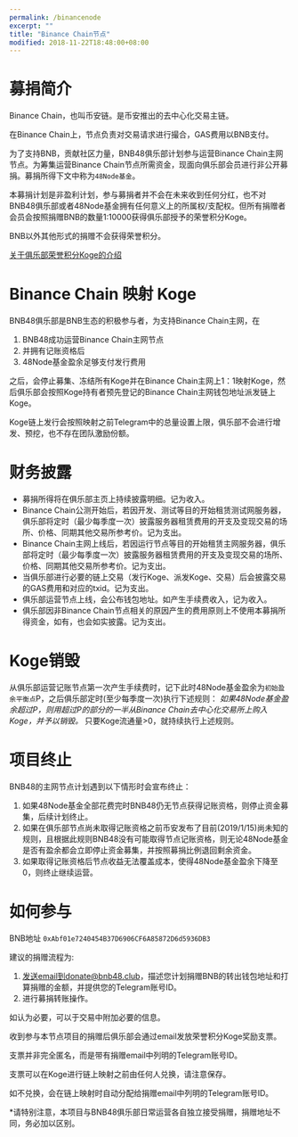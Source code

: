 ```yaml
---
permalink: /binancenode
excerpt: ""
title: "Binance Chain节点"
modified: 2018-11-22T18:48:00+08:00
---
```

# 募捐简介
Binance Chain，也叫币安链。是币安推出的去中心化交易主链。

在Binance Chain上，节点负责对交易请求进行撮合，GAS费用以BNB支付。

为了支持BNB，贡献社区力量，BNB48俱乐部计划参与运营Binance Chain主网节点。为筹集运营Binance Chain节点所需资金，现面向俱乐部会员进行非公开募捐。募捐所得下文中称为`48Node基金`。

本募捐计划是非盈利计划，参与募捐者并不会在未来收到任何分红，也不对BNB48俱乐部或者48Node基金拥有任何意义上的所属权/支配权。但所有捐赠者会员会按照捐赠BNB的数量1:10000获得俱乐部授予的荣誉积分Koge。

BNB以外其他形式的捐赠不会获得荣誉积分。

[关于俱乐部荣誉积分Koge的介绍](http://bnb48.club/koge48)

# Binance Chain 映射 Koge
BNB48俱乐部是BNB生态的积极参与者，为支持Binance Chain主网，在
1. BNB48成功运营Binance Chain主网节点
2. 并拥有记账资格后
3. 48Node基金盈余足够支付发行费用

之后，会停止募集、冻结所有Koge并在Binance Chain主网上1：1映射Koge，然后俱乐部会按照Koge持有者预先登记的Binance Chain主网钱包地址派发链上Koge。

Koge链上发行会按照映射之前Telegram中的总量设置上限，俱乐部不会进行增发、预挖，也不存在团队激励份额。

# 财务披露
- 募捐所得将在俱乐部主页上持续披露明细。记为收入。
- Binance Chain公测开始后，若因开发、测试等目的开始租赁测试网服务器，俱乐部将定时（最少每季度一次）披露服务器租赁费用的开支及变现交易的场所、价格、同期其他交易所参考价。记为支出。
- Binance Chain主网上线后，若因运行节点等目的开始租赁主网服务器，俱乐部将定时（最少每季度一次）披露服务器租赁费用的开支及变现交易的场所、价格、同期其他交易所参考价。记为支出。
- 当俱乐部进行必要的链上交易（发行Koge、派发Koge、交易）后会披露交易的GAS费用和对应的txid。记为支出。
- 俱乐部运营节点上线，会公布钱包地址。如产生手续费收入，记为收入。
- 俱乐部因非Binance Chain节点相关的原因产生的费用原则上不使用本募捐所得资金，如有，也会如实披露。记为支出。

# Koge销毁
从俱乐部运营记账节点第一次产生手续费时，记下此时48Node基金盈余为`初始盈余平衡点`P，之后俱乐部定时(至少每季度一次)执行下述规则：
*如果48Node基金盈余超过P，则用超过P的部分的一半从Binance Chain去中心化交易所上购入Koge，并予以销毁。*
只要Koge流通量>0，就持续执行上述规则。

# 项目终止
BNB48的主网节点计划遇到以下情形时会宣布终止：
1. 如果48Node基金全部花费完时BNB48仍无节点获得记账资格，则停止资金募集，后续计划终止。
1. 如果在俱乐部节点尚未取得记账资格之前币安发布了目前(2019/1/15)尚未知的规则，且根据此规则BNB48没有可能取得节点记账资格，则无论48Node基金是否有盈余都会立即停止资金募集，并按照募捐比例退回剩余资金。
1. 如果取得记账资格后节点收益无法覆盖成本，使得48Node基金盈余下降至0，则终止继续运营。

# 如何参与

BNB地址 `0xAbf01e7240454B37D6906CF6A85872D6d5936DB3`

建议的捐赠流程为:
1. 发送email到donate@bnb48.club，描述您计划捐赠BNB的转出钱包地址和打算捐赠的金额，并提供您的Telegram账号ID。
2. 进行募捐转账操作。

如认为必要，可以于交易中附加必要的信息。

收到参与本节点项目的捐赠后俱乐部会通过email发放荣誉积分Koge奖励支票。

支票并非完全匿名，而是带有捐赠email中列明的Telegram账号ID。

支票可以在Koge进行链上映射之前由任何人兑换，请注意保存。

如不兑换，会在链上映射时自动分配给捐赠email中列明的Telegram账号ID。

\*请特别注意，本项目与BNB48俱乐部日常运营各自独立接受捐赠，捐赠地址不同，务必加以区别。
